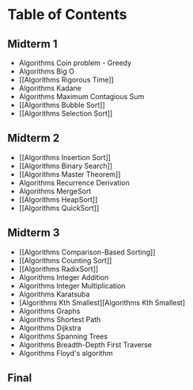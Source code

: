 # Table of Contents

## Midterm 1
- Algorithms Coin problem - Greedy
- Algorithms Big O
- [[Algorithms Rigorous Time]]
- Algorithms Kadane
- Algorithms Maximum Contagious Sum
- [[Algorithms Bubble Sort]]
- [[Algorithms Selection Sort]]

## Midterm 2
- [[Algorithms Insertion Sort]]
- [[Algorithms Binary Search]]
- [[Algorithms Master Theorem]]
- Algorithms Recurrence Derivation
- Algorithms MergeSort
- [[Algorithms HeapSort]]
- [[Algorithms QuickSort]]

## Midterm 3
- [[Algorithms Comparison-Based Sorting]]
- [[Algorithms Counting Sort]]
- [[Algorithms RadixSort]]
- Algorithms Integer Addition
- Algorithms Integer Multiplication
- Algorithms Karatsuba
- [Algorithms Kth Smallest][Algorithms Kth Smallest]
- Algorithms Graphs
- Algorithms Shortest Path
- Algorithms Dijkstra
- Algorithms Spanning Trees
- Algorithms Breadth-Depth First Traverse
- Algorithms Floyd's algorithm

## Final 